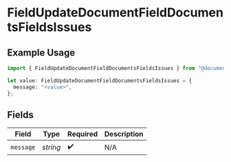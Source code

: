 # FieldUpdateDocumentFieldDocumentsFieldsIssues

## Example Usage

```typescript
import { FieldUpdateDocumentFieldDocumentsFieldsIssues } from "@documenso/sdk-typescript/models/errors";

let value: FieldUpdateDocumentFieldDocumentsFieldsIssues = {
  message: "<value>",
};
```

## Fields

| Field              | Type               | Required           | Description        |
| ------------------ | ------------------ | ------------------ | ------------------ |
| `message`          | *string*           | :heavy_check_mark: | N/A                |